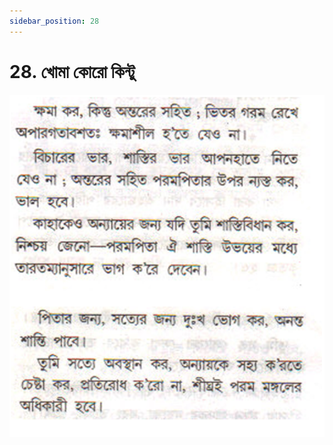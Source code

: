 ```yaml
---
sidebar_position: 28
---
```



# 28.   খোমা কোরো কিন্টু

![খোমা কোরো কিন্টু](../../../static/img/bengali/verse28.png)